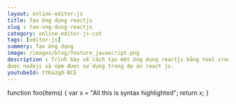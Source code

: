 ```yaml
---
layout: online-editor-js
title: Tạo ứng dụng reactjs 
slug : tao-ung-dung-reactjs
category: online-editor-js-cat
tags: [editor-js]
summery: Tạo ứng dụng 
image: /images/blog/feature_javascript.png
description : Trình bày về cách tạo một ứng dụng reactjs bằng tool create react app. Hiểu được cách cài đặt các công cụ để chạy được ứng dụng reactjs. Hiểu
được nodejs và npm được sử dụng trong dự án react js.
youtubeId: ttKo2gO-BCE
---
```


<div id="editor">function foo(items)
{
    var x = "All this is syntax highlighted";
    return x;
}
</div>





